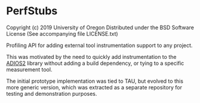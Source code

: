 # PerfStubs

Copyright (c) 2019 University of Oregon
Distributed under the BSD Software License
(See accompanying file LICENSE.txt)

Profiling API for adding external tool instrumentation support to any project.

This was motivated by the need to quickly add instrumentation to the
[ADIOS2](https://github.com/ornladios/ADIOS2) library without adding a build
dependency, or tying to a specific measurement tool.

The initial prototype implementation was tied to TAU, but evolved to this more
generic version, which was extracted as a separate repository for testing and
demonstration purposes.

